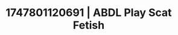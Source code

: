 ---
categories:
- Bukkake
- Audio stimulation
- Cosmic sensuality
- Virtual reality
- Smudged makeup
image: /assets/images/1747801120691.jpg
layout: post
seo:
  description: Featured content with premium Scat Fetish, ABDL Play. HD images available.
  keywords: Scat Fetish, ABDL Play
  og_image: /assets/images/1747801120691.jpg
  schema_type: VisualArtwork
tags:
- ABDL Play
- Scat Fetish
- '#1747801120691'
title: 1747801120691 | ABDL Play Scat Fetish
---